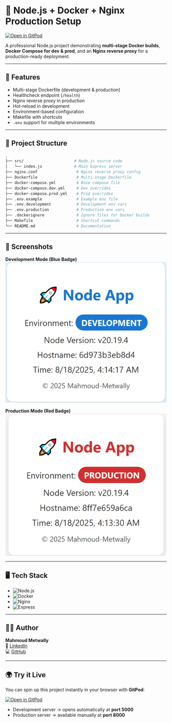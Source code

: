 # 🚀 Node.js + Docker + Nginx Production Setup
[![Open in GitPod](https://gitpod.io/button/open-in-gitpod.svg)](https://gitpod.io/new/#https://github.com/Mahmoudmetwall2y/production-ready-Node.js-app-with-Docker-Nginx)


A professional Node.js project demonstrating **multi-stage Docker builds**, **Docker Compose for dev & prod**, and an **Nginx reverse proxy** for a production-ready deployment.

---

## 🔧 Features
- Multi-stage Dockerfile (development & production)
- Healthcheck endpoint (`/health`)
- Nginx reverse proxy in production
- Hot-reload in development
- Environment-based configuration
- Makefile with shortcuts
- `.env` support for multiple environments

---

## 📂 Project Structure  

```bash
.
├── src/                      # Node.js source code
│   └── index.js              # Main Express server
├── nginx.conf                 # Nginx reverse proxy config
├── Dockerfile                 # Multi-stage Dockerfile
├── docker-compose.yml         # Base compose file
├── docker-compose.dev.yml     # Dev overrides
├── docker-compose.prod.yml    # Prod overrides
├── .env.example               # Example env file
├── .env.development           # Development env vars
├── .env.production            # Production env vars
├── .dockerignore              # Ignore files for Docker builds
├── Makefile                   # Shortcut commands
└── README.md                  # Documentation
```

---

## 📸 Screenshots  

**Development Mode (Blue Badge)**  
![Dev Screenshot](./assets/screenshots/dev-mode.jpg)  

**Production Mode (Red Badge)**  
![Prod Screenshot](./assets/screenshots/prod-mode.jpg)  

---

## 🖥️ Tech Stack  

- ![Node.js](https://img.shields.io/badge/Node.js-20.x-green?logo=node.js)  
- ![Docker](https://img.shields.io/badge/Docker-20.10-blue?logo=docker)  
- ![Nginx](https://img.shields.io/badge/Nginx-ReverseProxy-green?logo=nginx)  
- ![Express](https://img.shields.io/badge/Express.js-Backend-black?logo=express)  

---

## 👨‍💻 Author  

**Mahmoud Metwally**  
🔗 [LinkedIn](https://www.linkedin.com/in/mahmoudmetwall2y)  
💻 [GitHub](https://github.com/Mahmoudmetwall2y)  



---

## 🌍 Try it Live

You can spin up this project instantly in your browser with **GitPod**:

[![Open in GitPod](https://gitpod.io/button/open-in-gitpod.svg)](https://gitpod.io/#https://github.com/Mahmoudmetwall2y/node-docker-nginx-setup)

- Development server → opens automatically at **port 5000**
- Production server → available manually at **port 8000**


